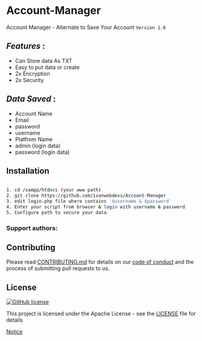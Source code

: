 # Account-Manager
Account Manager - Alternate to Save Your Account
`Version 1.0`


## _*Features*_ : 
- Can Store data As TXT
- Easy to put data or create
- 2x Encryption
- 2x Security



## _*Data Saved*_ : 


- Account Name
- Email
- password
- username
- Platfrom Name
- admin (login data)
- password (login data)





## Installation


```sh

1. cd /xampp/htdocs (your www path)
2. git clone https://github.com/ivanwebdevs/Account-Manager
3. edit login.php file where contains '$username & $password'
4. Enter your script from browser & login with username & password
5. Configure path to secure your data


```


### **Support authors**:




## Contributing

Please read [CONTRIBUTING.md](CONTRIBUTING.md) for details on our [code of conduct](CODE_OF_CONDUCT.md) and the process of submitting pull requests to us.

## License 
[![GitHub license](https://img.shields.io/github/license/0x0is1/saycheese-antidote)](https://github.com/ivanwebdevs/VanFunction/blob/main/LICENSE)

This project is licensed under the Apache License - see the [LICENSE](LICENSE) file for details


<a href="NOTICE.md">Notice</a>
